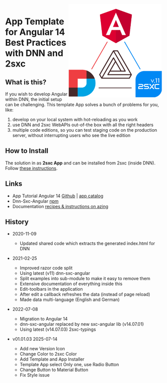 <img src="app-icon.png" width="300px" align="right">


# App Template for Angular 14 Best Practices with DNN and 2sxc

## What is this?

If you wish to develop Angular within DNN, the initial setup can be challenging. This template App solves a bunch of problems for you, like:

1. develop on your local system with hot-reloading as you work
1. use DNN and 2sxc WebAPIs out-of-the box with all the right headers
1. multiple code editions, so you can test staging code on the production server, without interrupting users who see the live edition

## How to Install

The solution in as **2sxc App** and can be installed from 2sxc (inside DNN). Follow [these instructions](https://azing.org/2sxc/r/oCmPBI3p).

## Links

* App Tutorial Angular 14 [Github](https://github.com/2sic/app-template-angular) | [app catalog](https://2sxc.org/en/apps/app/tutorial-and-template-app-for-angular-11)
* Dnn-Sxc-Angular [npm](https://www.npmjs.com/package/@2sic.com/dnn-sxc-angular)
* Documentation [recipes & instructions on azing](https://azing.org/2sxc/l/VPE4Usua/angular-apps-development)

## History

* 2020-11-09
  * Updated shared code which extracts the generated index.html for DNN
* 2021-02-25
  * Improved razor code split
  * Using latest (v11) dnn-sxc-angular
  * Split examples into sub-module to make it easy to remove them
  * Extensive documentation of everything inside this
  * Edit-toolbars in the application
  * After edit a callback refreshes the data (instead of page reload)
  * Made data multi-language (English and German)
* 2022-07-08
  * Migration to Angular 14
  * dnn-sxc-angular replaced by new sxc-angular lib (v14.07.01)
  * Using latest (v14.07.03) 2sxc-typings

* v01.01.03 2025-07-14
  * Add new Version Icon
  * Change Color to 2sxc Color
  * Add Template and App Installer
  * Template App select Only one, use Radio Button
  * Change Button to Material Button
  * Fix Style issue

  